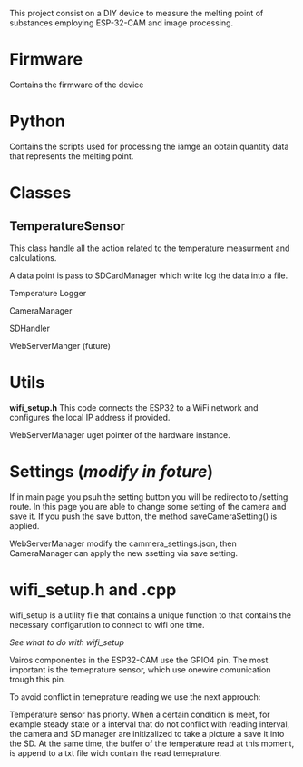 This project consist on a DIY device to measure the melting point of substances 
employing ESP-32-CAM and image processing. 

# Firmware
Contains the firmware of the device

# Python
Contains the scripts used for processing the iamge an obtain quantity data that represents the melting point. 

# Classes
## TemperatureSensor 
This class handle all the action related to the temperature measurment and calculations. 

A data point is pass to SDCardManager which write log the data into a file. 

Temperature Logger

CameraManager

SDHandler

WebServerManger (future)

# Utils
**wifi_setup.h**
This code connects the ESP32 to a WiFi network and configures the local IP address if provided.






WebServerManager uget pointer of the hardware instance. 



# Settings (*modify in foture*)
If in main page you psuh the setting button you will be redirecto to /setting route. In this page you are able to change some setting of the camera and save it. If you push the save button, the method saveCameraSetting() is applied. 

WebServerManager modify the cammera_settings.json, then CameraManager can apply the new ssetting via save setting.

# wifi_setup.h and .cpp
wifi_setup is a utility file that contains a unique function to that contains the necessary configarution to connect to wifi one time. 



*See what to do with wifi_setup*

Vairos componentes in the ESP32-CAM use the GPIO4 pin. The most important is the temeprature sensor, which use onewire comunication trough this pin. 

To avoid conflict in temeprature reading we use the next approuch: 

Temperature sensor has priorty. When a certain condition is meet, for example steady state or a interval that do not conflict with reading interval, the camera and SD manager are initizalized to take a picture a save it into the SD. At the same time, the buffer of the temperature read at this moment, is append to a txt file wich contain the read temeprature. 